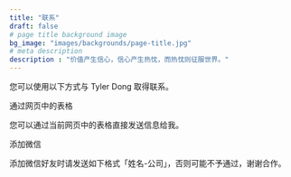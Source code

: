 ```yaml
---
title: "联系"
draft: false
# page title background image
bg_image: "images/backgrounds/page-title.jpg"
# meta description
description : "价值产生信心，信心产生热忱，而热忱则征服世界。"
---
```


您可以使用以下方式与 Tyler Dong 取得联系。

通过网页中的表格

您可以通过当前网页中的表格直接发送信息给我。

添加微信

添加微信好友时请发送如下格式「姓名-公司」，否则可能不予通过，谢谢合作。 
